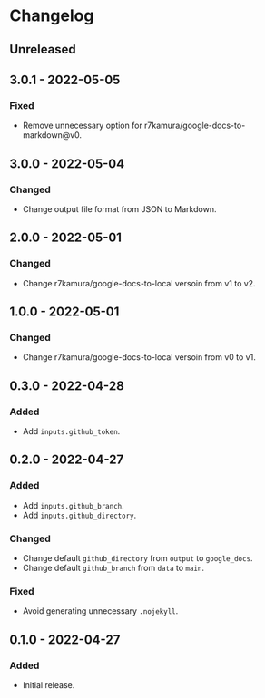 # Changelog

## Unreleased

## 3.0.1 - 2022-05-05

### Fixed

- Remove unnecessary option for r7kamura/google-docs-to-markdown@v0.

## 3.0.0 - 2022-05-04

### Changed

- Change output file format from JSON to Markdown.

## 2.0.0 - 2022-05-01

### Changed

- Change r7kamura/google-docs-to-local versoin from v1 to v2.

## 1.0.0 - 2022-05-01

### Changed

- Change r7kamura/google-docs-to-local versoin from v0 to v1.

## 0.3.0 - 2022-04-28

### Added

- Add `inputs.github_token`.

## 0.2.0 - 2022-04-27

### Added

- Add `inputs.github_branch`.
- Add `inputs.github_directory`.

### Changed

- Change default `github_directory` from `output` to `google_docs`.
- Change default `github_branch` from `data` to `main`.

### Fixed

- Avoid generating unnecessary `.nojekyll`.

## 0.1.0 - 2022-04-27

### Added

- Initial release.
